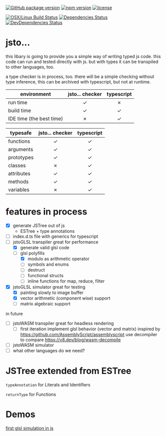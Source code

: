 [![GitHub package version](https://img.shields.io/github/package-json/v/basics/jsto....svg)](https://github.com/basics/jsto...)
[![npm version](https://img.shields.io/npm/v/@js-basics/jsto....svg)](https://www.npmjs.com/package/@js-basics/jsto...)
[![license](https://img.shields.io/github/license/basics/jsto....svg)](https://github.com/basics/jsto...)

[![OSX/Linux Build Status](https://travis-ci.org/basics/jsto....svg?branch=master)](https://travis-ci.org/basics/jsto...)
[![Dependencies Status](https://david-dm.org/basics/jsto.../status.svg)](https://david-dm.org/basics/jsto...)
[![DevDependencies Status](https://david-dm.org/basics/jsto.../dev-status.svg)](https://david-dm.org/basics/jsto...?type=dev)

# jsto...

this libary is going to provide you a simple way of writing typed js code.
this code can run and tested directly with js.
but with types it can be transpiled to other languages, too.

a type checker is in process, too. there will be a simple checking without type inference, 
this can be archived with typescript, but not at runtime.

| environment              | jsto... checker | typescript |
| ------------------------ | :-------------: | :--------: |
| run time                 |        ✓        |     ✗      |
| build time               |        ✓        |     ✓      |
| IDE time (the best time) |        ✗        |     ✓      |

| typesafe   | jsto... checker | typescript |
| ---------- | :-------------: | :--------: |
| functions  |        ✓        |     ✓      |
| arguments  |        ✓        |     ✓      |
| prototypes |        ✓        |     ✓      |
| classes    |        ✗        |     ✓      |
| attributes |        ✓        |     ✓      |
| methods    |        ✓        |     ✓      |
| variables  |        ✗        |     ✓      |

# features in process

- [x] generate JSTree out of js
  - ESTree + type annotations
- [ ] index.d.ts file with generics for typescript
- [ ] jstoGLSL transpiler great for performance
  - [x] generate valid glsl code
  - [ ] glsl polyfills
    - [x] modulo as arithmetic operator
    - [ ] symbols and enums
    - [ ] destruct
    - [ ] functional structs
    - [ ] inline functions for map, reduce, filter
- [x] jstoGLSL simulator great for testing
  - [x] painting slowly to image buffer
  - [x] vector arithmetic (component wise) support
  - [ ] matrix algebraic support

in future
- [ ] jstoWASM transpiler great for headless rendering
  - [ ] first iteration implement glsl behavior (vector and matrix) 
  inspired by https://github.com/AssemblyScript/assemblyscript
  use decompiler to compare https://v8.dev/blog/wasm-decompile
- [ ] jstoWASM simulator
- [ ] what other languages do we need?

# JSTree extended from ESTree

`typeAnnotation` for Literals and Identifiers

`returnType` for Functions

# Demos

[first glsl simulation in js](https://unpkg.com/@js-basics/jsto.../demo/index.html)
